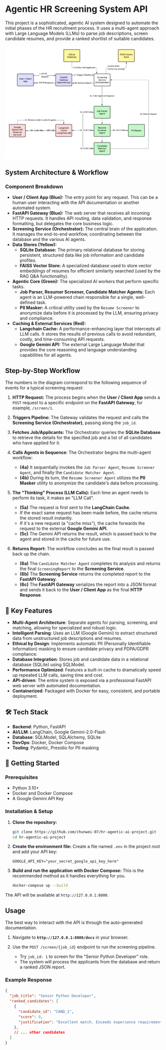 # Agentic HR Screening System API

This project is a sophisticated, agentic AI system designed to automate the initial phases of the HR recruitment process. It uses a multi-agent approach with Large Language Models (LLMs) to parse job descriptions, screen candidate resumes, and provide a ranked shortlist of suitable candidates.

![System Architecture](architecture.png)

## System Architecture & Workflow

### Component Breakdown
- **User / Client App (Blue):** The entry point for any request. This can be a human user interacting with the API documentation or another automated system.
- **FastAPI Gateway (Blue):** The web server that receives all incoming HTTP requests. It handles API routing, data validation, and response formatting, but delegates the core business logic.
- **Screening Service (Orchestrator):** The central brain of the application. It manages the end-to-end workflow, coordinating between the database and the various AI agents.
- **Data Stores (Yellow):**
  - **SQLite Database:** The primary relational database for storing persistent, structured data like job information and candidate profiles.
  - **FAISS Vector Store:** A specialized database used to store vector embeddings of resumes for efficient similarity searched (used by the RAG Q&A functionality).
- **Agentic Core (Green):** The specialized AI workers that perform specific tasks.
  - **Job Parser, Resumer Screener, Candidate Matcher Agents:** Each agent is an LLM-powered chain responsible for a single, well-defined task.
  - **PII Masker:** A critical utility used by the `Resume Screener` to anonymize data before it is processed by the LLM, ensuring privacy and compliance.
- **Caching & External Services (Red):**
  - **Langchain Cache:** A performance-enhancing layer that intercepts all LLM calls. It stores the results of previous calls to avoid redundant, costly, and time-consuming API requests.
  - **Google Gemini API:** The external Large Language Model that provides the core reasoning and language understanding capabilities for all agents.

## Step-by-Step Workflow

The numbers in the diagram correspond to the following sequence of events for a typical screening request:

1. **HTTP Request:** The process begins when the **User / Client App** sends a `POST` request to a specific endpoint on the **FastAPI Gateway**, for example, `/screen/1`.

2. **Triggers Pipeline:** The Gateway validates the request and calls the **Screening Service (Orchestrator)**, passing along the `job_id`.

3. **Fetches Job/Applicants:** The Orchestrator queries the **SQLite Database** to retrieve the details for the specified job and a list of all candidates who have applied for it.

4. **Calls Agents in Sequence**: The Orchestrator begins the multi-agent workflow:
    - **(4a)** It sequentially invokes the `Job Parser Agent`, `Resume Screener Agent`, and finally the `Candidate Matcher Agent`.
    - **(4b)** During its turn, the `Resume Screener Agent` utilizes the **PII Masker** utility to anonymize the candidate's data before processing.

5. **The "Thinking" Process (LLM Calls):** Each time an agent needs to perform its task, it makes an "LLM Call".
    - **(5a)** The request is first sent to the **LangChain Cache**.
    - If the exact same request has been made before, the cache returns the stored result instantly.
    - If it's a new request (a "cache miss"), the cache forwards the request to the external **Google Gemini API**.
    - **(5c)** The Gemini API returns the result, which is passed back to the agent and stored in the cache for future use.

6. **Returns Report:** The workflow concludes as the final result is passed back up the chain.
    - **(6a)** The `Candidate Matcher Agent` completes its analysis and returns the final `ScreeningReport` to the **Screening Service**.
    - **(6b)** The **Screening Service** returns the completed report to the **FastAPI Gateway**.
    - **(6c)** The **FastAPI Gateway** serializes the report into a JSON format and sends it back to the **User / Client App** as the final **HTTP Response**.

## 🌟 Key Features

- **Multi-Agent Architecture**: Separate agents for parsing, screening, and matching, allowing for specialized and robust logic.
- **Intelligent Parsing**: Uses an LLM (Google Gemini) to extract structured data from unstructured job descriptions and resumes.
- **Ethical by Design**: Implements automatic PII (Personally Identifiable Information) masking to ensure candidate privacy and PDPA/GDPR compliance.
- **Database Integration**: Stores job and candidate data in a relational database (SQLite) using SQLModel.
- **Performance Optimized**: Features a built-in cache to dramatically speed up repeated LLM calls, saving time and cost.
- **API-driven**: The entire system is exposed via a professional FastAPI web server with automated documentation.
- **Containerized**: Packaged with Docker for easy, consistent, and portable deployment.

## 🛠️ Tech Stack

- **Backend**: Python, FastAPI
- **AI/LLM**: LangChain, Google Gemini-2.0-Flash
- **Database**: SQLModel, SQLAlchemy, SQLite
- **DevOps**: Docker, Docker Compose
- **Tooling**: Pydantic, Presidio for PII masking

## 🚀 Getting Started

### Prerequisites

- Python 3.10+
- Docker and Docker Compose
- A Google Gemini API Key

### Installation & Setup

1.  **Clone the repository:**
    ```bash
    git clone https://github.com/chunwei-07/hr-agentic-ai-project.git
    cd hr-agentic-ai-project
    ```

2.  **Create the environment file:**
    Create a file named `.env` in the project root and add your API key:
    ```
    GOOGLE_API_KEY="your_secret_google_api_key_here"
    ```

3.  **Build and run the application with Docker Compose:**
    This is the recommended method as it handles everything for you.
    ```bash
    docker-compose up --build
    ```

The API will be available at `http://127.0.0.1:8000`.

## Usage

The best way to interact with the API is through the auto-generated documentation.

1.  Navigate to **`http://127.0.0.1:8000/docs`** in your browser.

2.  Use the `POST /screen/{job_id}` endpoint to run the screening pipeline.
    -   Try `job_id: 1` to screen for the "Senior Python Developer" role.
    -   The system will process the applicants from the database and return a ranked JSON report.

### Example Response

```json
{
  "job_title": "Senior Python Developer",
  "ranked_candidates": [
    {
      "candidate_id": "CAND_1",
      "score": 9,
      "justification": "Excellent match. Exceeds experience requirement and possesses all key skills including FastAPI and Docker."
    },
    // ... other candidates
  ]
}
